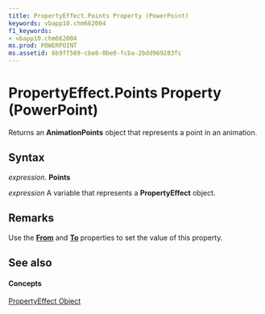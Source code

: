 ```yaml
---
title: PropertyEffect.Points Property (PowerPoint)
keywords: vbapp10.chm662004
f1_keywords:
- vbapp10.chm662004
ms.prod: POWERPOINT
ms.assetid: 6b9ff569-cbe8-0be0-fcba-2bdd969283fc
---
```



# PropertyEffect.Points Property (PowerPoint)

Returns an  **AnimationPoints** object that represents a point in an animation.


## Syntax

 _expression_. **Points**

 _expression_ A variable that represents a **PropertyEffect** object.


## Remarks

Use the  **[From](propertyeffect-from-property-powerpoint.md)** and **[To](propertyeffect-to-property-powerpoint.md)** properties to set the value of this property.


## See also


#### Concepts


[PropertyEffect Object](propertyeffect-object-powerpoint.md)

